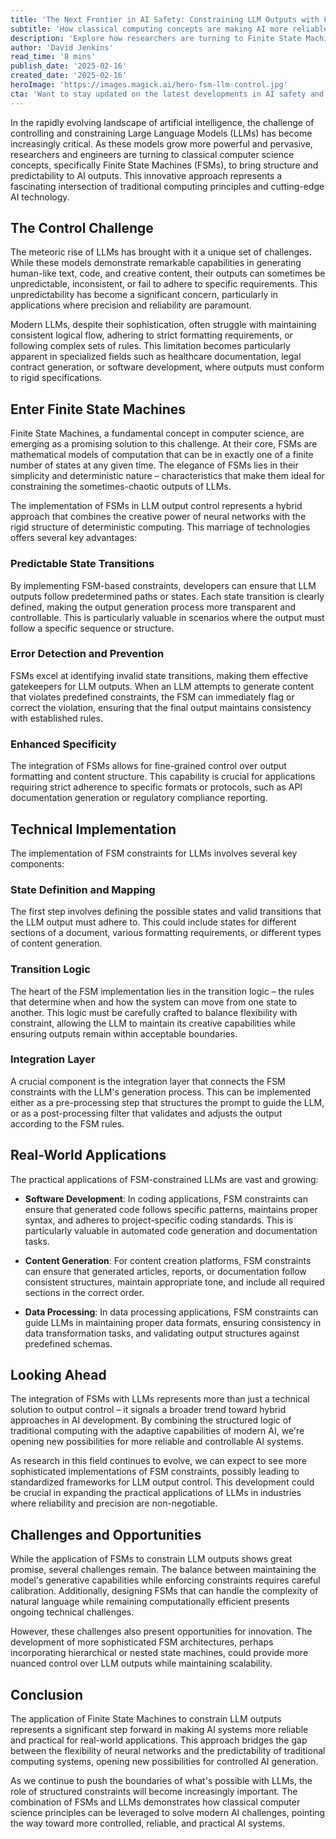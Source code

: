 ```yaml
---
title: 'The Next Frontier in AI Safety: Constraining LLM Outputs with Finite State Machines'
subtitle: 'How classical computing concepts are making AI more reliable'
description: 'Explore how researchers are turning to Finite State Machines to control Large Language Models, combining classical computing principles with AI technology for improved reliability in AI system outputs.'
author: 'David Jenkins'
read_time: '8 mins'
publish_date: '2025-02-16'
created_date: '2025-02-16'
heroImage: 'https://images.magick.ai/hero-fsm-llm-control.jpg'
cta: 'Want to stay updated on the latest developments in AI safety and control? Follow us on LinkedIn for more insights into how traditional computing concepts are revolutionizing modern AI applications.'
---
```


In the rapidly evolving landscape of artificial intelligence, the challenge of controlling and constraining Large Language Models (LLMs) has become increasingly critical. As these models grow more powerful and pervasive, researchers and engineers are turning to classical computer science concepts, specifically Finite State Machines (FSMs), to bring structure and predictability to AI outputs. This innovative approach represents a fascinating intersection of traditional computing principles and cutting-edge AI technology.

## The Control Challenge

The meteoric rise of LLMs has brought with it a unique set of challenges. While these models demonstrate remarkable capabilities in generating human-like text, code, and creative content, their outputs can sometimes be unpredictable, inconsistent, or fail to adhere to specific requirements. This unpredictability has become a significant concern, particularly in applications where precision and reliability are paramount.

Modern LLMs, despite their sophistication, often struggle with maintaining consistent logical flow, adhering to strict formatting requirements, or following complex sets of rules. This limitation becomes particularly apparent in specialized fields such as healthcare documentation, legal contract generation, or software development, where outputs must conform to rigid specifications.

## Enter Finite State Machines

Finite State Machines, a fundamental concept in computer science, are emerging as a promising solution to this challenge. At their core, FSMs are mathematical models of computation that can be in exactly one of a finite number of states at any given time. The elegance of FSMs lies in their simplicity and deterministic nature – characteristics that make them ideal for constraining the sometimes-chaotic outputs of LLMs.

The implementation of FSMs in LLM output control represents a hybrid approach that combines the creative power of neural networks with the rigid structure of deterministic computing. This marriage of technologies offers several key advantages:

### Predictable State Transitions

By implementing FSM-based constraints, developers can ensure that LLM outputs follow predetermined paths or states. Each state transition is clearly defined, making the output generation process more transparent and controllable. This is particularly valuable in scenarios where the output must follow a specific sequence or structure.

### Error Detection and Prevention

FSMs excel at identifying invalid state transitions, making them effective gatekeepers for LLM outputs. When an LLM attempts to generate content that violates predefined constraints, the FSM can immediately flag or correct the violation, ensuring that the final output maintains consistency with established rules.

### Enhanced Specificity

The integration of FSMs allows for fine-grained control over output formatting and content structure. This capability is crucial for applications requiring strict adherence to specific formats or protocols, such as API documentation generation or regulatory compliance reporting.

## Technical Implementation

The implementation of FSM constraints for LLMs involves several key components:

### State Definition and Mapping

The first step involves defining the possible states and valid transitions that the LLM output must adhere to. This could include states for different sections of a document, various formatting requirements, or different types of content generation.

### Transition Logic

The heart of the FSM implementation lies in the transition logic – the rules that determine when and how the system can move from one state to another. This logic must be carefully crafted to balance flexibility with constraint, allowing the LLM to maintain its creative capabilities while ensuring outputs remain within acceptable boundaries.

### Integration Layer

A crucial component is the integration layer that connects the FSM constraints with the LLM's generation process. This can be implemented either as a pre-processing step that structures the prompt to guide the LLM, or as a post-processing filter that validates and adjusts the output according to the FSM rules.

## Real-World Applications

The practical applications of FSM-constrained LLMs are vast and growing:

- **Software Development**: In coding applications, FSM constraints can ensure that generated code follows specific patterns, maintains proper syntax, and adheres to project-specific coding standards. This is particularly valuable in automated code generation and documentation tasks.

- **Content Generation**: For content creation platforms, FSM constraints can ensure that generated articles, reports, or documentation follow consistent structures, maintain appropriate tone, and include all required sections in the correct order.

- **Data Processing**: In data processing applications, FSM constraints can guide LLMs in maintaining proper data formats, ensuring consistency in data transformation tasks, and validating output structures against predefined schemas.

## Looking Ahead

The integration of FSMs with LLMs represents more than just a technical solution to output control – it signals a broader trend toward hybrid approaches in AI development. By combining the structured logic of traditional computing with the adaptive capabilities of modern AI, we're opening new possibilities for more reliable and controllable AI systems.

As research in this field continues to evolve, we can expect to see more sophisticated implementations of FSM constraints, possibly leading to standardized frameworks for LLM output control. This development could be crucial in expanding the practical applications of LLMs in industries where reliability and precision are non-negotiable.

## Challenges and Opportunities

While the application of FSMs to constrain LLM outputs shows great promise, several challenges remain. The balance between maintaining the model's generative capabilities while enforcing constraints requires careful calibration. Additionally, designing FSMs that can handle the complexity of natural language while remaining computationally efficient presents ongoing technical challenges.

However, these challenges also present opportunities for innovation. The development of more sophisticated FSM architectures, perhaps incorporating hierarchical or nested state machines, could provide more nuanced control over LLM outputs while maintaining scalability.

## Conclusion

The application of Finite State Machines to constrain LLM outputs represents a significant step forward in making AI systems more reliable and practical for real-world applications. This approach bridges the gap between the flexibility of neural networks and the predictability of traditional computing systems, opening new possibilities for controlled AI generation.

As we continue to push the boundaries of what's possible with LLMs, the role of structured constraints will become increasingly important. The combination of FSMs and LLMs demonstrates how classical computer science principles can be leveraged to solve modern AI challenges, pointing the way toward more controlled, reliable, and practical AI systems.